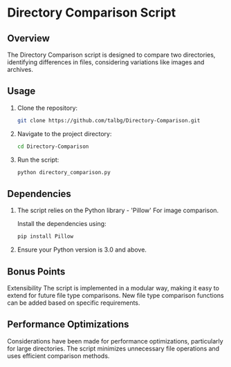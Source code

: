 

# Directory Comparison Script

## Overview
The Directory Comparison script is designed to compare two directories, identifying differences in files, considering variations like images and archives.

## Usage

1. Clone the repository:

   ```bash
   git clone https://github.com/talbg/Directory-Comparison.git
   
2. Navigate to the project directory:
      ```bash
      cd Directory-Comparison
    
3. Run the script:

    ```bash
    python directory_comparison.py      

## Dependencies

1. The script relies on the Python library - 'Pillow' For image comparison.

    Install the dependencies using:

     ```bash
    pip install Pillow

2. Ensure your Python version is 3.0 and above.

## Bonus Points
Extensibility
The script is implemented in a modular way, making it easy to extend for future file type comparisons. New file type comparison functions can be added based on specific requirements.

## Performance Optimizations
Considerations have been made for performance optimizations, particularly for large directories. The script minimizes unnecessary file operations and uses efficient comparison methods.
